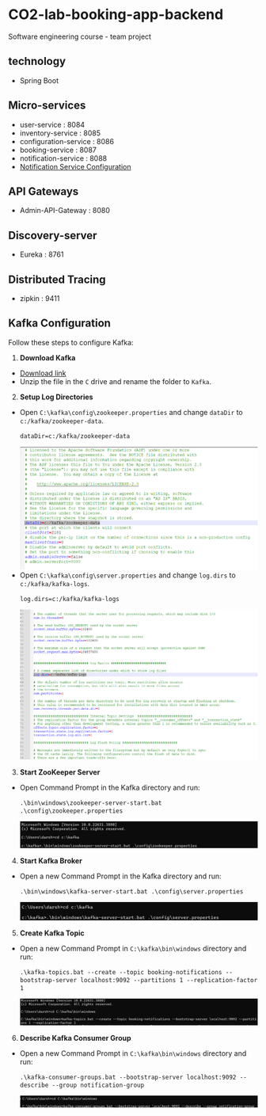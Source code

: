 # CO2-lab-booking-app-backend
Software engineering course - team project

## technology
- Spring Boot

## Micro-services
- user-service          : 8084
- inventory-service     : 8085
- configuration-service : 8086
- booking-service       : 8087
- notification-service  : 8088
- [Notification Service Configuration](#kafka-configuration)

## API Gateways
- Admin-API-Gateway : 8080

## Discovery-server
- Eureka : 8761

## Distributed Tracing
- zipkin : 9411

## Kafka Configuration

Follow these steps to configure Kafka:

1. **Download Kafka**
  - [Download link](https://downloads.apache.org/kafka/3.7.1/kafka_2.13-3.7.1.tgz)
  - Unzip the file in the `C` drive and rename the folder to `Kafka`.

2. **Setup Log Directories**
  - Open `C:\kafka\config\zookeeper.properties` and change `dataDir` to `c:/kafka/zookeeper-data`.
    ```properties
    dataDir=c:/kafka/zookeeper-data
    ```
    ![ZooKeeper Properties](img.png)
  - Open `C:\kafka\config\server.properties` and change `log.dirs` to `c:/kafka/kafka-logs`.
    ```properties
    log.dirs=c:/kafka/kafka-logs
    ```
    ![Server Properties](img_1.png)

3. **Start ZooKeeper Server**
  - Open Command Prompt in the Kafka directory and run:
    ```
    .\bin\windows\zookeeper-server-start.bat .\config\zookeeper.properties
    ```
    ![ZooKeeper Start](img_2.png)

4. **Start Kafka Broker**
  - Open a new Command Prompt in the Kafka directory and run:
    ```
    .\bin\windows\kafka-server-start.bat .\config\server.properties
    ```
    ![Kafka Broker Start](img_3.png)

5. **Create Kafka Topic**
  - Open a new Command Prompt in `C:\kafka\bin\windows` directory and run:
    ```
    .\kafka-topics.bat --create --topic booking-notifications --bootstrap-server localhost:9092 --partitions 1 --replication-factor 1
    ```
    ![Create Topic](img_4.png)

6. **Describe Kafka Consumer Group**
  - Open a new Command Prompt in `C:\kafka\bin\windows` directory and run:
    ```
    .\kafka-consumer-groups.bat --bootstrap-server localhost:9092 --describe --group notification-group
    ```
    ![Consumer Group](img_5.png)

